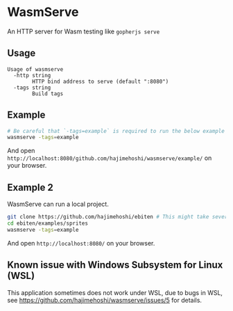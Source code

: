 # WasmServe

An HTTP server for Wasm testing like `gopherjs serve`

## Usage

```
Usage of wasmserve
  -http string
        HTTP bind address to serve (default ":8080")
  -tags string
        Build tags
```

## Example

```sh
# Be careful that `-tags=example` is required to run the below example application.
wasmserve -tags=example
```

And open `http://localhost:8080/github.com/hajimehoshi/wasmserve/example/` on your browser.

## Example 2

WasmServe can run a local project.

```sh
git clone https://github.com/hajimehoshi/ebiten # This might take several minutes.
cd ebiten/examples/sprites
wasmserve -tags=example
```

And open `http://localhost:8080/` on your browser.

## Known issue with Windows Subsystem for Linux (WSL)

This application sometimes does not work under WSL, due to bugs in WSL, see https://github.com/hajimehoshi/wasmserve/issues/5 for details.
